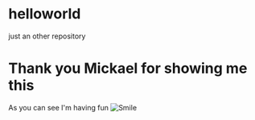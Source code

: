 # helloworld
just an other repository
# Thank you Mickael for showing me this
As you can see I'm having fun
![Smile](https://img2.freepng.fr/20180928/zgk/kisspng-megadeth-dave-tumblr-5bae41dad049e2.5155379115381467788532.jpg)
